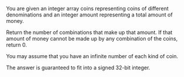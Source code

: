 You are given an integer array coins representing coins of different denominations and an integer amount representing 
a total amount of money.

Return the number of combinations that make up that amount. If that amount of money cannot be made up by any combination 
of the coins, return 0.

You may assume that you have an infinite number of each kind of coin.

The answer is guaranteed to fit into a signed 32-bit integer.